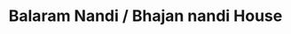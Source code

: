 ---
title: "Balaram Nandi / Bhajan nandi House"
url: /murshidabad/balaram-nandi-bhajan-nandi-house/
shop: video
---